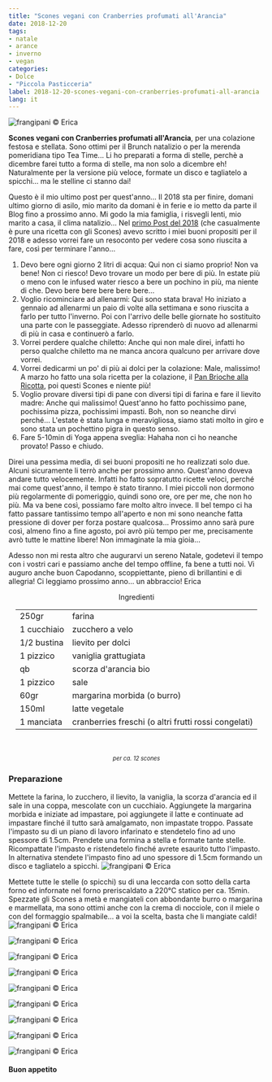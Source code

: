 ```yaml
---
title: "Scones vegani con Cranberries profumati all'Arancia"
date: 2018-12-20
tags:
- natale
- arance
- inverno
- vegan
categories:
- Dolce
- "Piccola Pasticceria"
label: 2018-12-20-scones-vegani-con-cranberries-profumati-all-arancia
lang: it
---
```

![](header.jpg "frangipani © Erica")

**Scones vegani con Cranberries profumati all'Arancia**, per una colazione festosa e stellata. Sono ottimi per il Brunch natalizio o per la merenda pomeridiana tipo Tea Time... Li ho preparati a forma di stelle, perchè a dicembre farei tutto a forma di stelle, ma non solo a dicembre eh! Naturalmente per la versione più veloce, formate un disco e tagliatelo a spicchi... ma le stelline ci stanno dai!

Questo è il mio ultimo post per quest'anno... Il 2018 sta per finire, domani ultimo giorno di asilo, mio marito da domani è in ferie e io metto da parte il Blog fino a prossimo anno. Mi godo la mia famiglia, i risvegli lenti, mio marito a casa, il clima natalizio... Nel <a href="https://frangipani.raiano.ch/2018-01-10-vellutata-arancione-e-scones-salati-con-spinaci-e-feta/" target="_blank">primo Post del 2018</a> (che casualmente è pure una ricetta con gli Scones) avevo scritto i miei buoni propositi per il 2018 e adesso vorrei fare un resoconto per vedere cosa sono riuscita a fare, così per terminare l'anno...

1. Devo bere ogni giorno 2 litri di acqua: Qui non ci siamo proprio! Non va bene! Non ci riesco! Devo trovare un modo per bere di più. In estate più o meno con le infused water riesco a bere un pochino in più, ma niente di che. Devo bere bere bere bere bere...
2. Voglio ricominciare ad allenarmi: Qui sono stata brava! Ho iniziato a gennaio ad allenarmi un paio di volte alla settimana e sono riuscita a farlo per tutto l'inverno. Poi con l'arrivo delle belle giornate ho sostituito una parte con le passeggiate. Adesso riprenderò di nuovo ad allenarmi di più in casa e continuerò a farlo.
3. Vorrei perdere qualche chiletto: Anche qui non male direi, infatti ho perso qualche chiletto ma ne manca ancora qualcuno per arrivare dove vorrei.
4. Vorrei dedicarmi un po' di più ai dolci per la colazione: Male, malissimo! A marzo ho fatto una sola ricetta per la colazione, il <a href="https://frangipani.raiano.ch/2018-03-01-pan-brioche-alla-ricotta-profumato-alla-vaniglia/" target="_blank">Pan Brioche alla Ricotta</a>, poi questi Scones e niente più! 
5. Voglio provare diversi tipi di pane con diversi tipi di farina e fare il lievito madre: Anche qui malissimo! Quest'anno ho fatto pochissimo pane, pochissima pizza, pochissimi impasti. Boh, non so neanche dirvi perché... L'estate è stata lunga e meravigliosa, siamo stati molto in giro e sono stata un pochettino pigra in questo senso.
6. Fare 5-10min di Yoga appena sveglia: Hahaha non ci ho neanche provato! Passo e chiudo.

Direi una pessima media, di sei buoni propositi ne ho realizzati solo due. Alcuni sicuramente li terrò anche per prossimo anno. Quest'anno doveva andare tutto velocemente. Infatti ho fatto sopratutto ricette veloci, perché mai come quest'anno, il tempo è stato tiranno. I miei piccoli non dormono più regolarmente di pomeriggio, quindi sono ore, ore per me, che non ho più. Ma va bene così, possiamo fare molto altro invece. Il bel tempo ci ha fatto passare tantissimo tempo all'aperto e non mi sono neanche fatta pressione di dover per forza postare qualcosa... Prossimo anno sarà pure così, almeno fino a fine agosto, poi avrò più tempo per me, precisamente avrò tutte le mattine libere! Non immaginate la mia gioia...

Adesso non mi resta altro che augurarvi un sereno Natale, godetevi il tempo con i vostri cari e passiamo anche del tempo offline, fa bene a tutti noi. Vi auguro anche buon Capodanno, scoppiettante, pieno di brillantini e di allegria!
Ci leggiamo prossimo anno... un abbraccio!
Erica


<div id="wrapper" style="text-align: center">
  <div id="yourdiv" style="display: inline-block;">
    <div class="ingredients" itemscope itemtype="http://schema.org/Recipe">
      <span itemprop="name" style="display:none;">Scones vegani con Cranberries profumati all'Arancia</span>
      <span itemprop="recipeCategory" style="display:none;">Dolce</span>
      <img itemprop="image" style="display:none;" class="ignore-gallery-item" src="header.jpeg"/>
      <span itemprop="author" style="display:none;">Erica Raiano</span>
      <span itemprop="description" style="display:none;">Scones vegani con Cranberries profumati all'Arancia, per una colazione festosa e stellata. Sono ottimi per il Brunch natalizio o per la merenda pomeridiana tipo Tea Time.</span>
      <div class="ingredients-title">Ingredienti</div>
      <table>
        <tbody>
          </tr>
          <tr itemprop="recipeIngredient">
            <td>250gr</td>
            <td>farina</td>
          </tr>
          <tr itemprop="recipeIngredient">
            <td>1 cucchiaio</td>
            <td>zucchero a velo</td>
          </tr>
          <tr itemprop="recipeIngredient">
            <td>1/2 bustina</td>
            <td>lievito per dolci</td>
          </tr>
          <tr itemprop="recipeIngredient">
            <td>1 pizzico</td>
            <td>vaniglia grattugiata</td>
          </tr>
          <tr itemprop="recipeIngredient">
            <td>qb</td>
            <td>scorza d'arancia bio</td> 
          </tr>
          <tr itemprop="recipeIngredient">
            <td>1 pizzico</td>
            <td>sale</td>      
          </tr>
          <tr itemprop="recipeIngredient">
            <td>60gr</td>
            <td>margarina morbida (o burro)</td>
          </tr>
          <tr itemprop="recipeIngredient">
            <td>150ml</td>
            <td>latte vegetale</td>
          </tr>
          <tr itemprop="recipeIngredient">
            <td>1 manciata</td>
            <td>cranberries freschi (o altri frutti rossi congelati)</td>
          </tr>
        </tbody>
      </table>
      <br></br>
      <i class="pull-right" style="font-size: 80%;">per ca. 12 scones</i>
    </div>
  </div>
</div>


<h3>
  <font color="grey">
    <i class="fa-solid fa-gears"></i>
  </font> Preparazione
</h3>

Mettete la farina, lo zucchero, il lievito, la vaniglia, la scorza d'arancia ed il sale in una coppa, mescolate con un cucchiaio. Aggiungete la margarina morbida e iniziate ad impastare, poi aggiungete il latte e continuate ad impastare finché il tutto sarà amalgamato, non impastate troppo. Passate l'impasto su di un piano di lavoro infarinato e stendetelo fino ad uno spessore di 1.5cm. Prendete una formina a stella e formate tante stelle. Ricompattate l'impasto e ristendetelo finché avrete esaurito tutto l'impasto. In alternativa stendete l'impasto fino ad uno spessore di 1.5cm formando un disco e tagliatelo a spicchi.
![](impasto.jpg "frangipani © Erica")

Mettete tutte le stelle (o spicchi) su di una leccarda con sotto della carta forno ed infornate nel forno preriscaldato a 220°C statico per ca. 15min. Spezzate gli Scones a metà e mangiateli con abbondante burro o margarina e marmellata, ma sono ottimi anche con la crema di nocciole, con il miele o con del formaggio spalmabile... a voi la scelta, basta che li mangiate caldi!
![](risultato1.jpg "frangipani © Erica")

![](risultato2.jpg "frangipani © Erica")

![](risultato3.jpg "frangipani © Erica")

![](risultato4.jpg "frangipani © Erica")

![](risultato5.jpg "frangipani © Erica")

![](risultato6.jpg "frangipani © Erica")

![](risultato7.jpg "frangipani © Erica")

![](risultato8.jpg "frangipani © Erica")

![](risultato9.jpg "frangipani © Erica")

<h4>Buon appetito
  <font color="red">
    <i class="fa-regular fa-face-smile"></i>
  </font>
</h4>
